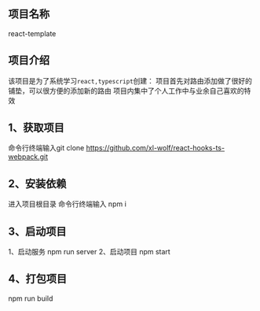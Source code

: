 ## 项目名称
react-template

## 项目介绍
该项目是为了系统学习```react,typescript```创建：
项目首先对路由添加做了很好的铺垫，可以很方便的添加新的路由
项目内集中了个人工作中与业余自己喜欢的特效
## 1、获取项目
命令行终端输入git clone https://github.com/xl-wolf/react-hooks-ts-webpack.git
## 2、安装依赖
进入项目根目录
命令行终端输入 npm i
## 3、启动项目
  1、启动服务 npm run server
  2、启动项目 npm start
## 4、打包项目
 npm run build
